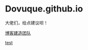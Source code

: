 # Dovuque.github.io

大佬们，给点建议呗！

[博客建造团队](https://www.github.com/dovuque)

[test](https://dovuque.github.io/test.md)
